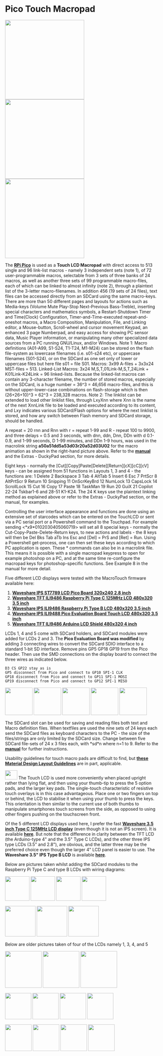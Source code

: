 # Pico Touch Macropad

<p align="left">
<img src="images/pipc.png" height="260" /> 
<img src="images/lcdC2.png" height="260" /> 
<img src="macro.gif" height="260" /> 
</p>

The [**RPi Pico**](https://www.raspberrypi.org/products/raspberry-pi-pico/) is used as a **Touch LCD Macropad** with direct access to 513 single and 96 link-list macros - namely 3 independent sets (note 1), of 72 user-programmable macros, selectable from 3 sets of three banks of 24 macros, as well as another three sets of 99 programmable macro-files, each of which can be linked to almost infinity (note 2), through a plaintext list of the 3-letter macro-filenames. In addition 456 (19 sets of 24 files), text files can be accessed directly from an SDCard using the same macro-keys. There are more than 50 different pages and layouts for actions such as Media-keys (Volume Mute Play-Stop Next-Previous Bass-Treble), inserting special characters and mathematics symbols, a Restart-Shutdown Timer and Time(Clock) Configuration, Timer-and-Time-executed repeat-and-oneshot macros, a Macro Composition, Manipulation, File, and Linking editor, a Mouse-button, Scroll-wheel and cursor movement Keypad, an enhanced 3 page Numberpad, and easy access for showing PC sensor data, Music Player information, or manipulating many other specialized data sources from a PC running GNU/Linux, and/or Windows. Note 1: Macro definitions (A01-A99, S1-S24, T1-T24, M1-M24) can be stored on the flash file-system as lowercase filenames (i.e. s01-s24 etc), or uppercase filenames (S01-S24), or on the SDCard as one set only of lower or uppercase files but here file s01 = file S01. Macros: 3x99 A-files + 3x3x24 MST-files = 513. Linked-List Macros: 3x24 M,S,T,01Link-M,S,T,24Link + K01Link-K24Link = 96 linked-lists. Because the linked-list macros can contain any 3-character filename, the number of stored macros, especially on the SDCard, is a huge number = 36^3 = 46,656 macro-files, and this is without upper-lower-case combinations on flash-storage which is then (26+26+10)^3 = 62^3 = 238,328 macros. Note 2: The linklist can be extended to load other linklist files, through LxyXnn where
Xnn is the name of the next XnnLink file to be loaded and executed according to its content, and Lxy indicates various SDCard/Flash options for where the next linklist is stored, and how any switch between Flash memory and SDCard storage, should be handled.

A repeat = 20 rnn and Rnn with r = repeat 1-99 and R - repeat 100 to 9900, and three delays = 0.5 and 3 seconds, with dnn, ddn, Dnn, DDn with d 0.1-0.9, and 1-99 seconds, D 1-99 minutes, and DDn 1-9 hours, was used in the macrolink string **a50a51dd5a53d03r20a52d03U02** for the macro animation as shown in the right-hand picture above. Refer to the [**manual**](Manual.md) and the Extras - DuckyPad section, for more details. 

Eight keys - normally the [Cut][Copy]Paste[Delete][Return][cX][cC][cV] keys - can be assigned from 51 functions in Layouts 1, 3 and 4 - the functions are: 1 Delete 2 Backspace 3 Tab  4 AltTab 5 Insert 6 Esc 7 PrtScr 8 AltPrtScr 9 Return 10 Snipping 11 OnScrKeyBrd 12 NumLock 13 CapsLock 14 ScrollLock 15 Cut 16 Copy 17 Paste 18 TaskMan 19 Run 20 GuiX 21 Copilot 22-24 Tskbar1-6 and 28-51 K1-K24. The 24 K keys use the plaintext linking method as explained above or refer to the Extras - DuckyPad section, or the manual, for examples. 

Controlling the user interface appearance and functions are done using an extensive set of starcodes which can be entered on the TouchLCD or sent via a PC serial port or a Powershell command to the Touchpad. For example sending <\*x9\*0102030405060719> will set all 8 special keys - normally the Cut-Copy-Paste-Delete-Return keys, to new actions and labels - the 8 keys will then be Del Bks Tab aTb Ins Esc and [Del] = PrS and [Ret] = Run. Using a Powershell get-process, one can then set these keys according to which PC application is open. These \* commands can also be in a macrolink file.
This means it is possible with a single macropad keypress to open for example photoshop on a PC, and at the same time re-configure the macropad keys for photoshop-specific functions. See Example 8 in the manual for more detail.

Five different LCD displays were tested with the MacroTouch firmware available here:
1. [**Waveshare IPS ST7789  LCD Pico Board 320x240 2.8 inch**](https://www.waveshare.com/pico-restouch-lcd-2.8.htm)
2. [**Waveshare TFT ILI9486 Raspberry Pi Type C 125MHz LCD 480x320 3.5 inch**](https://www.waveshare.com/3.5inch-rpi-lcd-c.htm)
3. [**Waveshare IPS ILI9486 Raspberry Pi Type B LCD 480x320 3.5 inch**](https://www.waveshare.com/product/3.5inch-RPi-LCD-B.htm)
4. [**Waveshare IPS ILI9488 Pico Evaluation Board Touch LCD 480x320 3.5 inch**](https://www.waveshare.com/pico-eval-board.htm)
5. [**Waveshare TFT ILI9486 Arduino LCD Shield 480x320 4 inch**](https://www.waveshare.com/4inch-tft-touch-shield.htm)

LCDs 1, 4 and 5 come with SDCard holders, and SDCard modules were added for LCDs 2 and 3. The **Pico Evaluation Board was modified** by adding 3 connecting wires to convert the SDCard SDIO interface to a standard 1-bit SD interface. Remove pins GP5 GP18 GP19 from the Pico header. Then use the SMD connections on the display board to connect the three wires as indicated below.
```
D3 CS GP22 stay as is
GP5 disconnect from Pico and connect to GP10 SPI-1 CLK
GP18 disconnect from Pico and connect to GP11 SPI-1 MOSI
GP19 disconnect from Pico and connect to GP12 SPI-1 MISO
```
<p align="left">
<img src="images/WavesharePicoBrd1.jpg" height="90" /> 
<img src="images/WaveshareTypeC.png" height="90" /> 
<img src="images/WaveshareTypeB.png" height="90" /> 
<img src="images/WavesharePicoBrd2.jpg" height="90" /> 
<img src="images/WaveshareArduinoLCD.png" height="90" /> 
</p>

The SDCard slot can be used for saving and reading files both text and Macro definition files. When textfiles are used the nine sets of 24 keys each send the SDCard files as keyboard characters to the PC - the size of the files/strings are only limited by the SDCard size. Change between five SDCard file-sets of 24 x 3 files each, with \*sd\*n where n=1 to 9. Refer to the [**manual**](Manual.md) for further instructions.

Usability guidelines for touch macro pads are difficult to find, but [**these Material Design Layout Guidelines**](https://m2.material.io/design/layout/understanding-layout.html#layout-anatomy) are in part, applicable. 

<img src="images/handposition.png" width="40" height="30"/> The Touch LCD is used more conveniently when placed upright rather than lying flat, and then using your thumb-tip to press the 5 option pads, and the larger key pads. The single-touch characteristic of resistive touch overlays is in this case advantageous. Place one or two fingers on top or behind, the LCD to stabilise it when using your thumb to press the keys. This orientation is then similar to the current use of both thumbs to manipulate smartphones touch screens from the side, as opposed to using other fingers pushing on the touchscreen front. 

Of the 5 different LCD displays used here, I prefer the fast [**Waveshare 3.5 inch Type C 125MHz LCD display**](https://www.waveshare.com/3.5inch-rpi-lcd-c.htm) (even though it is not an IPS screen). It is available [**here**](https://www.pishop.co.za/store/ws-35inch-rpi-lcd-c-480x320-125mhz-high-speed-spi?keyword=display%203.5%20inch&category_id=0). But note that the difference in clarity between the TFT LCD (the Arduino-type 4" and the 3.5" Type C LCDs), and the other three IPS type LCDs (3.5" and 2.8"), are obvious, and the latter three may be the preferred choice even though the larger 4" LCD panel is easier to use. The **Waveshare 3.5" IPS Type B LCD** is available [**here**](https://www.diyelectronics.co.za/store/displays/1632-5-inch-rpi-ips-lcd-320480.html).

Below are pictures taken whilst adding the SDCard modules to the Raspberry Pi Type C and type B LCDs with wiring diagrams:

<p align="left">
<img src="images/TypeC1.png" height="80" /> 
<img src="images/TypeC2.png" height="80" /> 
<img src="images/TypeC3.png" height="80" /> 
<img src="images/TypeC4.png" height="80" /> 
</p>

<p align="left">
<img src="images/TypeCWiring.png" height="100" /> 
<img src="images/TypeBWiring.png" height="100" /> 
<img src="images/SDCardModule1.png" height="100" /> 
</p>

Below are older pictures taken of four of the LCDs namely 1, 3, 4, and 5

<p align="left">
<img src="images/oled-volt.png" height="120" />  
<img src="images/s2.jpg" height="120" /> 
<img src="images/s3.jpg" height="120" /> 
</p>
 
<p align="left">
<img src="images/mth1.jpg" height="86" /> 
<img src="images/num0.jpg" height="86" /> 
<img src="images/num2.jpg" height="86" /> 
<img src="images/tim1.jpg" height="86" /> 
</p>

<p align="left">
<img src="images/cfg1.jpg" height="87" /> 
<img src="images/kbd1.jpg" height="87" /> 
<img src="images/mac3.jpg" height="87" /> 
<img src="images/med1.jpg" height="87" /> 
</p>


